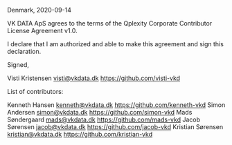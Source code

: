 Denmark, 2020-09-14

VK DATA ApS agrees to the terms of the Qplexity Corporate Contributor License
Agreement v1.0.

I declare that I am authorized and able to make this agreement and sign this
declaration.

Signed,

Visti Kristensen visti@vkdata.dk https://github.com/visti-vkd

List of contributors:

Kenneth Hansen kenneth@vkdata.dk https://github.com/kenneth-vkd
Simon Andersen simon@vkdata.dk https://github.com/simon-vkd
Mads Søndergaard mads@vkdata.dk https://github.com/mads-vkd
Jacob Sørensen jacob@vkdata.dk https://github.com/jacob-vkd
Kristian Sørensen kristian@vkdata.dk https://github.com/kristian-vkd